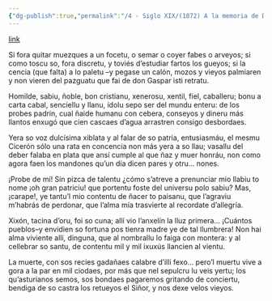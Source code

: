 ```yaml
---
{"dg-publish":true,"permalink":"/4 - Siglo XIX/(1872) A la memoria de Don Gaspar Melchor de Jovellanos, en el aniversario de su natalicio/","tags":["#Siglo_19","central","a1872","Teodoro_Cuesta","escrito","Mieres","poema"]}
---
```


[link](https://asturies.com/cavedaynava/alamemoriadexovellanosnelsonataliciu.txt)

   Si fora quitar muezques a un focetu,
o semar o coyer fabes o arveyos;
si como toscu so, fora discretu, 
y toviés d’estudiar fartos los gueyos; 
si la cencia (que falta) a lo paletu 
–y pegase un calón, mozos y vieyos 
palmiaren y non vieren del pazguatu 
que fai de don Gaspar isti retratu.
 
  Homilde, sabiu, ñoble, bon cristianu, 
xenerosu, xentil, fiel, caballeru; 
bonu a carta cabal, senciellu y llanu, 
ídolu sepo ser del mundu enteru: 
de los probes padrín, cual ñaide humanu 
con cebera, conseyos y dineru 
más llantos enxugó que cien cascaes 
d’agua arrastren consigo desbordaes.
 
  Yera so voz dulcísima xiblata 
y al falar de so patria, entusiasmáu, 
el mesmu Cicerón sólo una rata 
en concencia non más yera a so llau; 
vasallu del deber falaba en plata 
que ansí cumple al que ñaz y muer honráu,
non como agora faen los mandones 
qu’un día dicen pares y otru... nones.
 
   ¡Probe de mí! Sin pizca de talentu 
¿cómo s’atreve a prenunciar mio llabiu
 to nome ¡oh gran patriciu! que portentu 
foste del universu polo sabiu? 
Mas, ¡carape!, ye tantu’l mio contentu 
de ñacer to paisanu, que l’agraviu 
m’habrás de perdonar, que l’alma mía 
trasvierte al recordate d’allegría.
 
   Xixón, tacina d’oru, foi so cuna; 
allí vio l’anxelín la lluz primera... 
¡Cuántos pueblos–y envidien so fortuna
pos tienra madre ye de tal llumbrera! 
Non hai alma viviente allí, dinguna, 
que al nombrallu lo faiga con montera: 
y al cellebrar so santu, de contentu
mil y mil ixuxús llancien al vientu.
 
   La muerte, con sos recies gadañaes 
calabre d’illi fexo... pero’l muertu vive a
gora a la par en mil ciodaes, 
por más que nel sepulcru lu veis yertu; 
los qu’asturianos semos, sos bondaes 
pagaremos gritando de conciertu, 
bendiga de so castra los retueyos
el Siñor, y nos dexe velos vieyos.